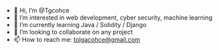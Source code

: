 - 👋 Hi, I’m @Tgcohce
- 👀 I’m interested in web development, cyber security, machine learning
- 🌱 I’m currently learning Java / Solidity / Django
- 💞️ I’m looking to collaborate on any project
- 📫 How to reach me: tolgacohce@gmail.com 

